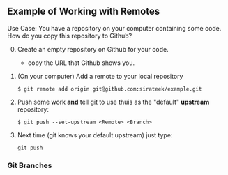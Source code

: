 ## Example of Working with Remotes

Use Case: You have a repository on your computer containing
some code. How do you copy this repository to Github?

0. Create an empty repository on Github for your code.
   - copy the URL that Github shows you.

1. (On your computer) Add a remote to your local repository
   ```
   $ git remote add origin git@github.com:sirateek/example.git
   ```

2. Push some work **and** tell git to use thuis as the "default" **upstream** repository:
   ```
   $ git push --set-upstream <Remote> <Branch>
   ```

3. Next time (git knows your default upstream) just type:
   ```
   git push
   ```
### Git Branches

